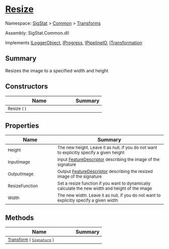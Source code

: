 # [Resize](./Resize.md)

Namespace: [SigStat]() > [Common](./../README.md) > [Transforms](./README.md)

Assembly: SigStat.Common.dll

Implements [ILoggerObject](./../ILoggerObject.md), [IProgress](./../Helpers/IProgress.md), [IPipelineIO](./../Pipeline/IPipelineIO.md), [ITransformation](./../ITransformation.md)

## Summary
Resizes the image to a specified width and height

## Constructors

| Name | Summary | 
| --- | --- | 
| <sub>Resize (  )</sub><div style="pointer-events:none;cursor:default;"><img width=200 style="max-height:100%;max-width:100%;"/></div>| <sub></sub>| <br>


## Properties

| Name | Summary | 
| --- | --- | 
| <sub>Height</sub><div style="pointer-events:none;cursor:default;"><img width=200 style="max-height:100%;max-width:100%;"/></div>| <sub>The new height. Leave it as null, if you do not want to explicitly specify a given height</sub>| <br>
| <sub>InputImage</sub><div style="pointer-events:none;cursor:default;"><img width=200 style="max-height:100%;max-width:100%;"/></div>| <sub>Input [FeatureDescriptor](https://github.com/hargitomi97/sigstat/blob/master/docs/md/SigStat/Common/FeatureDescriptor.md) describing the image of the signature</sub>| <br>
| <sub>OutputImage</sub><div style="pointer-events:none;cursor:default;"><img width=200 style="max-height:100%;max-width:100%;"/></div>| <sub>Output [FeatureDescriptor](https://github.com/hargitomi97/sigstat/blob/master/docs/md/SigStat/Common/FeatureDescriptor.md) describing the resized image of the signature</sub>| <br>
| <sub>ResizeFunction</sub><div style="pointer-events:none;cursor:default;"><img width=200 style="max-height:100%;max-width:100%;"/></div>| <sub>Set a resize function if you want to dynamically calculate the new width and height of the image</sub>| <br>
| <sub>Width</sub><div style="pointer-events:none;cursor:default;"><img width=200 style="max-height:100%;max-width:100%;"/></div>| <sub>The new width. Leave it as null, if you do not want to explicitly specify a given width</sub>| <br>


## Methods

| Name | Summary | 
| --- | --- | 
| <sub>[Transform](./Methods/Resize-100663716.md) ( [`Signature`](./../Signature.md) )</sub><div style="pointer-events:none;cursor:default;"><img width=200 style="max-height:100%;max-width:100%;"/></div>| <sub></sub>| <br>


